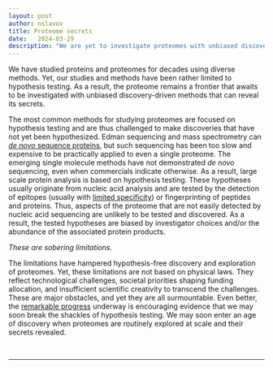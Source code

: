 ```yaml
---
layout: post
author: nslavov
title: Proteome secrets
date:   2024-03-29
description: "We are yet to investigate proteomes with unbiased discovery-driven methods"
---
```




<p class="intro"><span class="dropcap">W</span>e have studied proteins and proteomes for decades using diverse methods. Yet, our studies and methods have been rather limited to hypothesis testing. As a result, the proteome remains a frontier that awaits to be investigated with unbiased discovery-driven methods that can reveal its secrets.</p>


The most common methods for studying proteomes are focused on hypothesis testing and are thus challenged to make discoveries that have not yet been hypothesized. Edman sequencing and mass spectrometry can [*de novo* sequence proteins](https://doi.org/10.1038/s41592-023-01802-5), but such sequencing has been too slow and expensive to be practically applied to even a single proteome. The emerging single molecule methods have not demonstrated *de novo* sequencing, even when commercials indicate otherwise. As a result, large scale protein analysis is based on hypothesis testing. These hypotheses usually originate from nucleic acid analysis and are tested by the detection of epitopes (usually with [limited specificity](https://doi.org/10.1042/EBC20180014)) or fingerprinting of peptides and proteins. Thus, aspects of the proteome that are not easily detected by nucleic acid sequencing are unlikely to be tested and discovered. As a result, the tested hypotheses are biased by investigator choices and/or the abundance of the associated protein products.

<p class="intro"><i>These are sobering limitations.</i></p>

The limitations have hampered hypothesis-free discovery and exploration of proteomes. Yet, these limitations are not based on physical laws. They reflect technological challenges, societal priorities shaping funding allocation, and insufficient scientific creativity to transcend the challenges. These are major obstacles, and yet they are all surmountable. Even better, the [remarkable progress](https://blog.slavovlab.net/2023/11/29/proteomics-is-rocketing/) underway is encouraging evidence that we may soon break the shackles of hypothesis testing. We may soon enter an age of discovery when proteomes are routinely explored at scale and their secrets revealed.      


<br>

------
